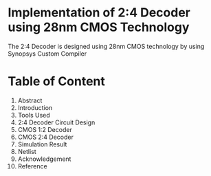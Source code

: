 # Implementation of 2:4 Decoder using 28nm CMOS Technology

The 2:4 Decoder is designed using 28nm CMOS technology by using Synopsys Custom Compiler

# Table of Content
1. Abstract
2. Introduction
3. Tools Used
4. 2:4 Decoder Circuit Design
5. CMOS 1:2 Decoder
6. CMOS 2:4 Decoder
7. Simulation Result
8. Netlist
9. Acknowledgement
10. Reference

